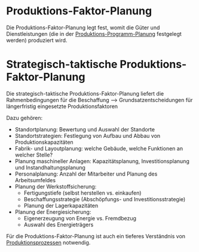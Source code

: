# Produktions-Faktor-Planung
Die Produktions-Faktor-Planung legt fest, womit die Güter und Dienstleistungen (die in der [Produktions-Programm-Planung](13%20Produktions-Programm-Planung.md) festgelegt werden) produziert wird.

# Strategisch-taktische Produktions-Faktor-Planung
Die strategisch-taktische Produktions-Faktor-Planung liefert die Rahmenbedingungen für die Beschaffung --> Grundsatzentscheidungen für längerfristig eingesetzte Produktionsfaktoren

Dazu gehören:

- Standortplanung: Bewertung und Auswahl der Standorte
- Standortstrategien: Festlegung von Aufbau und Abbau von Produktionskapazitäten
- Fabrik- und Layoutplanung: welche Gebäude, welche Funktionen an welcher Stelle?
- Planung maschineller Anlagen: Kapazitätsplanung, Investitionsplanung und Instandhaltungsplanung
- Personalplanung: Anzahl der Mitarbeiter und Planung des Arbeitsumfeldes
- Planung der Werkstoffsicherung:
	- Fertigungstiefe (selbst herstellen vs. einkaufen)
	- Beschaffungsstrategie (Abschöpfungs- und Investitionsstrategie)
	- Planung der Lagerkapazitäten
- Planung der Energiesicherung:
	- Eigenerzeugung von Energie vs. Fremdbezug
	- Auswahl des Energieträgers

Für die Produktions-Faktor-Planung ist auch ein tieferes Verständnis von [Produktionsprozessen](15%20Produktions-Prozess-Planung.md) notwendig.